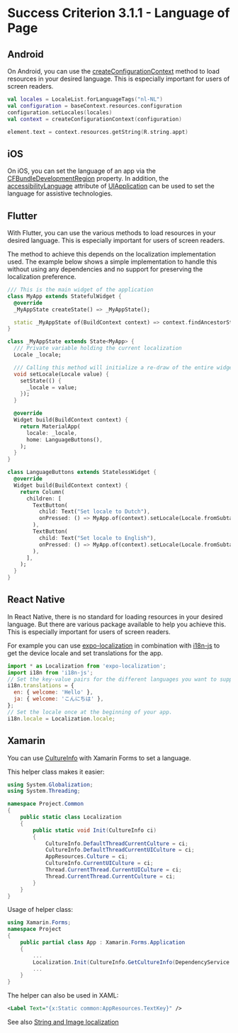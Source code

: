 # Success Criterion 3.1.1 - Language of Page

## Android

On Android, you can use the [createConfigurationContext](https://developer.android.com/reference/android/content/Context#createConfigurationContext(android.content.res.Configuration)) method to load resources in your desired language. This is especially important for users of screen readers.

```kotlin
val locales = LocaleList.forLanguageTags("nl-NL")
val configuration = baseContext.resources.configuration
configuration.setLocales(locales)
val context = createConfigurationContext(configuration)

element.text = context.resources.getString(R.string.appt)
```

## iOS

On iOS, you can set the language of an app via the [CFBundleDevelopmentRegion](http://cfbundledevelopmentregion) property. In addition, the [accessibilityLanguage](https://developer.apple.com/documentation/objectivec/nsobject/1615192-accessibilitylanguage) attribute of [UIApplication](https://developer.apple.com/documentation/uikit/uiapplication) can be used to set the language for assistive technologies.

## Flutter

With Flutter, you can use the various methods to load resources in your desired language. This is especially important for users of screen readers.

The method to achieve this depends on the localization implementation used. The example below shows a simple implementation to handle this without using any dependencies and no support for preserving the localization preference.

```dart
/// This is the main widget of the application
class MyApp extends StatefulWidget {
  @override
  _MyAppState createState() => _MyAppState();

  static _MyAppState of(BuildContext context) => context.findAncestorStateOfType<_MyAppState>();
}

class _MyAppState extends State<MyApp> {
  /// Private variable holding the current localization
  Locale _locale;

  /// Calling this method will initialize a re-draw of the entire widget tree.
  void setLocale(Locale value) {
    setState(() {
      _locale = value;
    });
  }

  @override
  Widget build(BuildContext context) {
    return MaterialApp(
      locale: _locale,
      home: LanguageButtons(),
    );
  }
}

class LanguageButtons extends StatelessWidget {
  @override
  Widget build(BuildContext context) {
    return Column(
      children: [
        TextButton(
          child: Text("Set locale to Dutch"),
          onPressed: () => MyApp.of(context).setLocale(Locale.fromSubtags(languageCode: 'nl')),
        ),
        TextButton(
          child: Text("Set locale to English"),
          onPressed: () => MyApp.of(context).setLocale(Locale.fromSubtags(languageCode: 'en')),
        ),
      ],
    );
  }
}
```

## React Native

In React Native, there is no standard for loading resources in your desired language. But there are various package available to help you achieve this. This is especially important for users of screen readers.

For example you can use [expo-localization](https://docs.expo.dev/versions/latest/sdk/localization) in combination with [i18n-js](https://github.com/fnando/i18n-js) to get the device locale and set translations for the app.

```js
import * as Localization from 'expo-localization';
import i18n from 'i18n-js';
// Set the key-value pairs for the different languages you want to support.
i18n.translations = {
  en: { welcome: 'Hello' },
  ja: { welcome: 'こんにちは' },
};
// Set the locale once at the beginning of your app.
i18n.locale = Localization.locale;
```
## Xamarin

You can use [CultureInfo](https://docs.microsoft.com/en-us/dotnet/api/system.globalization.cultureinfo?view=net-6.0) with Xamarin Forms to set a language.

This helper class makes it easier:

```csharp
using System.Globalization;
using System.Threading;

namespace Project.Common
{
    public static class Localization
    {
        public static void Init(CultureInfo ci)
        {
            CultureInfo.DefaultThreadCurrentCulture = ci;
            CultureInfo.DefaultThreadCurrentUICulture = ci;
            AppResources.Culture = ci;
            CultureInfo.CurrentUICulture = ci;
            Thread.CurrentThread.CurrentUICulture = ci;
            Thread.CurrentThread.CurrentCulture = ci;
        }
    }
}
```

Usage of helper class:

```csharp
using Xamarin.Forms;
namespace Project
{
    public partial class App : Xamarin.Forms.Application
    {
        ...
        Localization.Init(CultureInfo.GetCultureInfo(DependencyService.Get<IGeneralPreferences>().Language));
        ...
    }
}
```

The helper can also be used in XAML:

```xml
<Label Text="{x:Static common:AppResources.TextKey}" />
```

See also [String and Image localization](https://docs.microsoft.com/en-us/xamarin/xamarin-forms/app-fundamentals/localization/text?pivots=windows)
